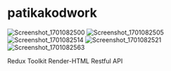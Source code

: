 # patikakodwork
![Screenshot_1701082500](https://github.com/alpefe44/patikakodwork/assets/71967433/8bf03c67-b622-49c5-b3de-ace14cc94ace)
![Screenshot_1701082505](https://github.com/alpefe44/patikakodwork/assets/71967433/3e328b9f-6208-4ffc-9d73-0794297316fb)
![Screenshot_1701082514](https://github.com/alpefe44/patikakodwork/assets/71967433/5cdd4ce5-7c21-492a-b894-e63969b0193e)
![Screenshot_1701082521](https://github.com/alpefe44/patikakodwork/assets/71967433/3c2f1f39-1347-4a57-96a3-5de38f9ad480)
![Screenshot_1701082563](https://github.com/alpefe44/patikakodwork/assets/71967433/8c032bd0-f0cb-458a-a8d0-2f16270069c3)

Redux Toolkit
Render-HTML
Restful API 
